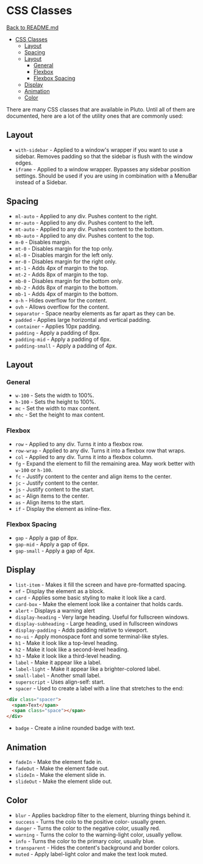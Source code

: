 # CSS Classes

[Back to README.md](README.md)

- [CSS Classes](#css-classes)
  - [Layout](#layout)
  - [Spacing](#spacing)
  - [Layout](#layout-1)
    - [General](#general)
    - [Flexbox](#flexbox)
    - [Flexbox Spacing](#flexbox-spacing)
  - [Display](#display)
  - [Animation](#animation)
  - [Color](#color)

There are many CSS classes that are available in Pluto. Until all of them are documented, here are a lot of the utility ones that are commonly used:

## Layout

- `with-sidebar` - Applied to a window's wrapper if you want to use a sidebar. Removes padding so that the sidebar is flush with the window edges.
- `iframe` - Applied to a window wrapper. Bypasses any sidebar position settings. Should be used if you are using in combination with a MenuBar instead of a Sidebar.

## Spacing

- `ml-auto` - Applied to any div. Pushes content to the right.
- `mr-auto` - Applied to any div. Pushes content to the left.
- `mt-auto` - Applied to any div. Pushes content to the bottom.
- `mb-auto` - Applied to any div. Pushes content to the top.
- `m-0` - Disables margin.
- `mt-0` - Disables margin for the top only.
- `ml-0` - Disables margin for the left only.
- `mr-0` - Disables margin for the right only.
- `mt-1` - Adds 4px of margin to the top.
- `mt-2` - Adds 8px of margin to the top.
- `mb-0` - Disables margin for the bottom only.
- `mb-2` - Adds 8px of margin to the bottom.
- `mb-1` - Adds 4px of margin to the bottom.
- `o-h` - Hides overflow for the content.
- `ovh` - Allows overflow for the content.
- `separator` - Space nearby elements as far apart as they can be.
- `padded` - Applies large horizontal and vertical padding.
- `container` - Applies 10px padding.
- `padding` - Apply a padding of 8px.
- `padding-mid` - Apply a padding of 6px.
- `padding-small` - Apply a padding of 4px.

## Layout

### General

- `w-100` - Sets the width to 100%.
- `h-100` - Sets the height to 100%.
- `mc` - Set the width to max content.
- `mhc` - Set the height to max content.

### Flexbox

- `row` - Applied to any div. Turns it into a flexbox row.
- `row-wrap` - Applied to any div. Turns it into a flexbox row that wraps.
- `col` - Applied to any div. Turns it into a flexbox column.
- `fg` - Expand the element to fill the remaining area. May work better with `w-100` or `h-100`.
- `fc` - Justify content to the center and align items to the center.
- `jc` - Justify content to the center.
- `js` - Justify content to the start.
- `ac` - Align items to the center.
- `as` - Align items to the start.
- `if` - Display the element as inline-flex.

### Flexbox Spacing

- `gap` - Apply a gap of 8px.
- `gap-mid` - Apply a gap of 6px.
- `gap-small` - Apply a gap of 4px.

## Display

- `list-item` - Makes it fill the screen and have pre-formatted spacing.
- `nf` - Display the element as a block.
- `card` - Applies some basic styling to make it look like a card.
- `card-box` - Make the element look like a container that holds cards.
- `alert` - Displays a warning alert
- `display-heading` - Very large heading. Useful for fullscreen windows.
- `display-subheading` - Large heading, used in fullscreen windows
- `display-padding` - Adds padding relative to viewport.
- `no-ui` - Apply monospace font and some terminal-like styles.
- `h1` - Make it look like a top-level heading.
- `h2` - Make it look like a second-level heading.
- `h3` - Make it look like a third-level heading.
- `label` - Make it appear like a label.
- `label-light` - Make it appear like a brighter-colored label.
- `small-label` - Another small label.
- `superscript` - Uses align-self: start.
- `spacer` - Used to create a label with a line that stretches to the end:

```html
<div class="spacer">
  <span>Text</span>
  <span class="space"></span>
</div>
```

- `badge` - Create a inline rounded badge with text.

## Animation

- `fadeIn` - Make the element fade in.
- `fadeOut` - Make the element fade out.
- `slideIn` - Make the element slide in.
- `slideOut` - Make the element slide out.

## Color

- `blur` - Applies backdrop filter to the element, blurring things behind it.
- `success` - Turns the colo to the positive color- usually green.
- `danger` - Turns the color to the negative color, usually red.
- `warning` - Turns the color to the warning-light color, usually yellow.
- `info` - Turns the color to the primary color, usually blue.
- `transparent` - Hides the content's background and border colors.
- `muted` - Apply label-light color and make the text look muted.
